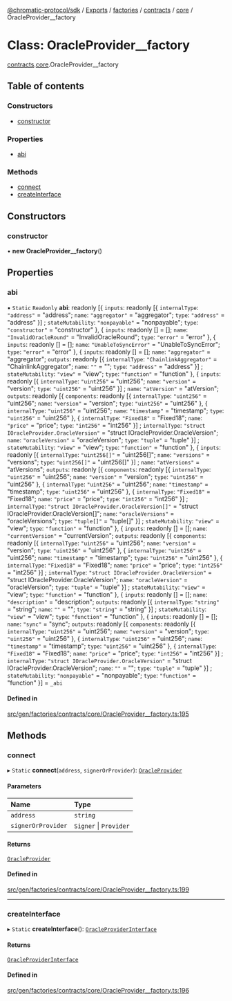 [@chromatic-protocol/sdk](../README.md) / [Exports](../modules.md) / [factories](../modules/factories.md) / [contracts](../modules/factories.contracts.md) / [core](../modules/factories.contracts.core.md) / OracleProvider\_\_factory

# Class: OracleProvider\_\_factory

[contracts](../modules/factories.contracts.md).[core](../modules/factories.contracts.core.md).OracleProvider__factory

## Table of contents

### Constructors

- [constructor](factories.contracts.core.OracleProvider__factory.md#constructor)

### Properties

- [abi](factories.contracts.core.OracleProvider__factory.md#abi)

### Methods

- [connect](factories.contracts.core.OracleProvider__factory.md#connect)
- [createInterface](factories.contracts.core.OracleProvider__factory.md#createinterface)

## Constructors

### constructor

• **new OracleProvider__factory**()

## Properties

### abi

▪ `Static` `Readonly` **abi**: readonly [{ `inputs`: readonly [{ `internalType`: ``"address"`` = "address"; `name`: ``"aggregator"`` = "aggregator"; `type`: ``"address"`` = "address" }] ; `stateMutability`: ``"nonpayable"`` = "nonpayable"; `type`: ``"constructor"`` = "constructor" }, { `inputs`: readonly [] = []; `name`: ``"InvalidOracleRound"`` = "InvalidOracleRound"; `type`: ``"error"`` = "error" }, { `inputs`: readonly [] = []; `name`: ``"UnableToSyncError"`` = "UnableToSyncError"; `type`: ``"error"`` = "error" }, { `inputs`: readonly [] = []; `name`: ``"aggregator"`` = "aggregator"; `outputs`: readonly [{ `internalType`: ``"ChainlinkAggregator"`` = "ChainlinkAggregator"; `name`: ``""`` = ""; `type`: ``"address"`` = "address" }] ; `stateMutability`: ``"view"`` = "view"; `type`: ``"function"`` = "function" }, { `inputs`: readonly [{ `internalType`: ``"uint256"`` = "uint256"; `name`: ``"version"`` = "version"; `type`: ``"uint256"`` = "uint256" }] ; `name`: ``"atVersion"`` = "atVersion"; `outputs`: readonly [{ `components`: readonly [{ `internalType`: ``"uint256"`` = "uint256"; `name`: ``"version"`` = "version"; `type`: ``"uint256"`` = "uint256" }, { `internalType`: ``"uint256"`` = "uint256"; `name`: ``"timestamp"`` = "timestamp"; `type`: ``"uint256"`` = "uint256" }, { `internalType`: ``"Fixed18"`` = "Fixed18"; `name`: ``"price"`` = "price"; `type`: ``"int256"`` = "int256" }] ; `internalType`: ``"struct IOracleProvider.OracleVersion"`` = "struct IOracleProvider.OracleVersion"; `name`: ``"oracleVersion"`` = "oracleVersion"; `type`: ``"tuple"`` = "tuple" }] ; `stateMutability`: ``"view"`` = "view"; `type`: ``"function"`` = "function" }, { `inputs`: readonly [{ `internalType`: ``"uint256[]"`` = "uint256[]"; `name`: ``"versions"`` = "versions"; `type`: ``"uint256[]"`` = "uint256[]" }] ; `name`: ``"atVersions"`` = "atVersions"; `outputs`: readonly [{ `components`: readonly [{ `internalType`: ``"uint256"`` = "uint256"; `name`: ``"version"`` = "version"; `type`: ``"uint256"`` = "uint256" }, { `internalType`: ``"uint256"`` = "uint256"; `name`: ``"timestamp"`` = "timestamp"; `type`: ``"uint256"`` = "uint256" }, { `internalType`: ``"Fixed18"`` = "Fixed18"; `name`: ``"price"`` = "price"; `type`: ``"int256"`` = "int256" }] ; `internalType`: ``"struct IOracleProvider.OracleVersion[]"`` = "struct IOracleProvider.OracleVersion[]"; `name`: ``"oracleVersions"`` = "oracleVersions"; `type`: ``"tuple[]"`` = "tuple[]" }] ; `stateMutability`: ``"view"`` = "view"; `type`: ``"function"`` = "function" }, { `inputs`: readonly [] = []; `name`: ``"currentVersion"`` = "currentVersion"; `outputs`: readonly [{ `components`: readonly [{ `internalType`: ``"uint256"`` = "uint256"; `name`: ``"version"`` = "version"; `type`: ``"uint256"`` = "uint256" }, { `internalType`: ``"uint256"`` = "uint256"; `name`: ``"timestamp"`` = "timestamp"; `type`: ``"uint256"`` = "uint256" }, { `internalType`: ``"Fixed18"`` = "Fixed18"; `name`: ``"price"`` = "price"; `type`: ``"int256"`` = "int256" }] ; `internalType`: ``"struct IOracleProvider.OracleVersion"`` = "struct IOracleProvider.OracleVersion"; `name`: ``"oracleVersion"`` = "oracleVersion"; `type`: ``"tuple"`` = "tuple" }] ; `stateMutability`: ``"view"`` = "view"; `type`: ``"function"`` = "function" }, { `inputs`: readonly [] = []; `name`: ``"description"`` = "description"; `outputs`: readonly [{ `internalType`: ``"string"`` = "string"; `name`: ``""`` = ""; `type`: ``"string"`` = "string" }] ; `stateMutability`: ``"view"`` = "view"; `type`: ``"function"`` = "function" }, { `inputs`: readonly [] = []; `name`: ``"sync"`` = "sync"; `outputs`: readonly [{ `components`: readonly [{ `internalType`: ``"uint256"`` = "uint256"; `name`: ``"version"`` = "version"; `type`: ``"uint256"`` = "uint256" }, { `internalType`: ``"uint256"`` = "uint256"; `name`: ``"timestamp"`` = "timestamp"; `type`: ``"uint256"`` = "uint256" }, { `internalType`: ``"Fixed18"`` = "Fixed18"; `name`: ``"price"`` = "price"; `type`: ``"int256"`` = "int256" }] ; `internalType`: ``"struct IOracleProvider.OracleVersion"`` = "struct IOracleProvider.OracleVersion"; `name`: ``""`` = ""; `type`: ``"tuple"`` = "tuple" }] ; `stateMutability`: ``"nonpayable"`` = "nonpayable"; `type`: ``"function"`` = "function" }] = `_abi`

#### Defined in

[src/gen/factories/contracts/core/OracleProvider__factory.ts:195](https://github.com/chromatic-protocol/sdk/blob/7230d6e/src/gen/factories/contracts/core/OracleProvider__factory.ts#L195)

## Methods

### connect

▸ `Static` **connect**(`address`, `signerOrProvider`): [`OracleProvider`](../interfaces/contracts.core.OracleProvider.md)

#### Parameters

| Name | Type |
| :------ | :------ |
| `address` | `string` |
| `signerOrProvider` | `Signer` \| `Provider` |

#### Returns

[`OracleProvider`](../interfaces/contracts.core.OracleProvider.md)

#### Defined in

[src/gen/factories/contracts/core/OracleProvider__factory.ts:199](https://github.com/chromatic-protocol/sdk/blob/7230d6e/src/gen/factories/contracts/core/OracleProvider__factory.ts#L199)

___

### createInterface

▸ `Static` **createInterface**(): [`OracleProviderInterface`](../interfaces/OracleProviderInterface.md)

#### Returns

[`OracleProviderInterface`](../interfaces/OracleProviderInterface.md)

#### Defined in

[src/gen/factories/contracts/core/OracleProvider__factory.ts:196](https://github.com/chromatic-protocol/sdk/blob/7230d6e/src/gen/factories/contracts/core/OracleProvider__factory.ts#L196)
